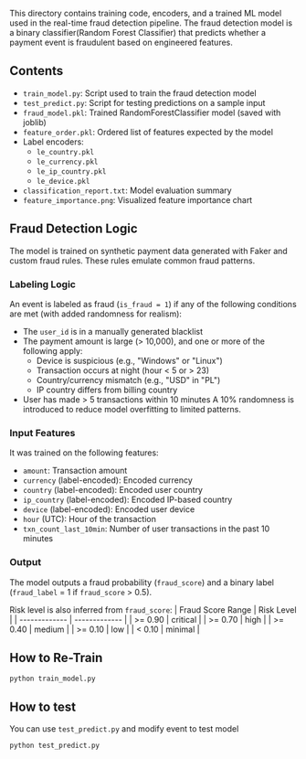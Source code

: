 This directory contains training code, encoders, and a trained ML model used in the real-time fraud detection pipeline.
The fraud detection model is a binary classifier(Random Forest Classifier) that predicts whether a payment event is fraudulent based on engineered features. 

## Contents

- `train_model.py`: Script used to train the fraud detection model
- `test_predict.py`: Script for testing predictions on a sample input
- `fraud_model.pkl`: Trained RandomForestClassifier model (saved with joblib)
- `feature_order.pkl`: Ordered list of features expected by the model
- Label encoders:
  - `le_country.pkl`
  - `le_currency.pkl`
  - `le_ip_country.pkl`
  - `le_device.pkl`
- `classification_report.txt`: Model evaluation summary
- `feature_importance.png`: Visualized feature importance chart

## Fraud Detection Logic
The model is trained on synthetic payment data generated with Faker and custom fraud rules. These rules emulate common fraud patterns.

### Labeling Logic
An event is labeled as fraud (`is_fraud = 1`) if any of the following conditions are met (with added randomness for realism):
- The `user_id` is in a manually generated blacklist
- The payment amount is large (> 10,000), and one or more of the following apply:
  - Device is suspicious (e.g., "Windows" or "Linux")
  - Transaction occurs at night (hour < 5 or > 23)
  - Country/currency mismatch (e.g., "USD" in "PL")
  - IP country differs from billing country
- User has made > 5 transactions within 10 minutes
A 10% randomness is introduced to reduce model overfitting to limited patterns.

### Input Features
It was trained on the following features:
- `amount`: Transaction amount
- `currency` (label-encoded): Encoded currency
- `country` (label-encoded): Encoded user country
- `ip_country` (label-encoded): Encoded IP-based country
- `device` (label-encoded): Encoded user device
- `hour` (UTC): Hour of the transaction
- `txn_count_last_10min`: Number of user transactions in the past 10 minutes

### Output
The model outputs a fraud probability (`fraud_score`) and a binary label (`fraud_label` = 1 if `fraud_score` > 0.5).

Risk level is also inferred from `fraud_score`:
| Fraud Score Range  | Risk Level |
| ------------- | ------------- |
| >= 0.90	  | critical  |
| >= 0.70	  | high  |
| >= 0.40	  | medium  |
| >= 0.10	  | low  |
| < 0.10	  | minimal  |

## How to Re-Train
```
python train_model.py
```
## How to test
You can use `test_predict.py` and modify event to test model
```
python test_predict.py
```
